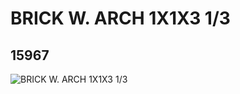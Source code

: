 # BRICK W. ARCH 1X1X3 1/3
## 15967
![BRICK W. ARCH 1X1X3 1/3](https://lc-www-live-s.legocdn.com/media/bricks/5/2/6056500.jpg)